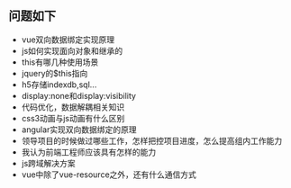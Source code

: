 ## 问题如下
+ vue双向数据绑定实现原理
+ js如何实现面向对象和继承的
+ this有哪几种使用场景
+ jquery的$this指向
+ h5存储indexdb,sql...
+ display:none和display:visibility
+ 代码优化，数据解耦相关知识
+ css3动画与js动画有什么区别
+ angular实现双向数据绑定的原理
+ 领导项目的时候做过哪些工作，怎样把控项目进度，怎么提高组内工作能力
+ 我认为前端工程师应该具有怎样的能力
+ js跨域解决方案
+ vue中除了vue-resource之外，还有什么通信方式